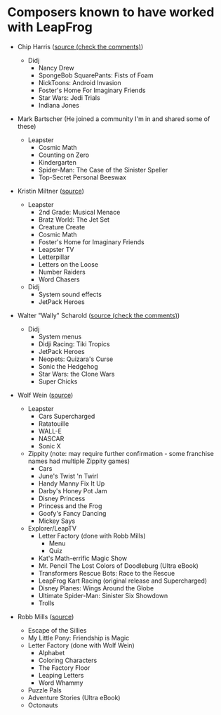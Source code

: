 # Composers known to have worked with LeapFrog

- Chip Harris ([source (check the comments)](https://www.youtube.com/watch?v=lQWl8whAH1Q))
    - Didj
      - Nancy Drew
      - SpongeBob SquarePants: Fists of Foam
      - NickToons: Android Invasion
      - Foster's Home For Imaginary Friends
      - Star Wars: Jedi Trials
      - Indiana Jones

- Mark Bartscher (He joined a community I'm in and shared some of these)
  - Leapster
    - Cosmic Math
    - Counting on Zero
    - Kindergarten
    - Spider-Man: The Case of the Sinister Speller
    - Top-Secret Personal Beeswax

- Kristin Miltner ([source](https://kristinmiltner.com/leapfrog-is-so-retro/))
  - Leapster
    - 2nd Grade: Musical Menace
    - Bratz World: The Jet Set
    - Creature Create
    - Cosmic Math
    - Foster's Home for Imaginary Friends
    - Leapster TV
    - Letterpillar
    - Letters on the Loose
    - Number Raiders
    - Word Chasers
  - Didj
      - System sound effects
      - JetPack Heroes

- Walter "Wally" Scharold ([source (check the comments)](https://www.youtube.com/watch?v=lQWl8whAH1Q))
  - Didj
      - System menus
      - Didji Racing: Tiki Tropics
      - JetPack Heroes
      - Neopets: Quizara's Curse
      - Sonic the Hedgehog
      - Star Wars: the Clone Wars
      - Super Chicks

- Wolf Wein ([source](https://wolftrackaudio.com/bio/))
  - Leapster
    - Cars Supercharged
    - Ratatouille
    - WALL-E
    - NASCAR
    - Sonic X
  - Zippity (note: may require further confirmation - some franchise names had multiple Zippity games)
    - Cars
    - June's Twist 'n Twirl
    - Handy Manny Fix It Up
    - Darby's Honey Pot Jam
    - Disney Princess
    - Princess and the Frog
    - Goofy's Fancy Dancing
    - Mickey Says
  - Explorer/LeapTV
    - Letter Factory (done with Robb Mills)
      - Menu
      - Quiz
    - Kat's Math-errific Magic Show
    - Mr. Pencil The Lost Colors of Doodleburg (Ultra eBook)
    - Transformers Rescue Bots: Race to the Rescue
    - LeapFrog Kart Racing (original release and Supercharged)
    - Disney Planes: Wings Around the Globe
    - Ultimate Spider-Man: Sinister Six Showdown
    - Trolls

- Robb Mills ([source](https://robb-mills-azci.squarespace.com/leapfrog))
  - Escape of the Sillies
  - My Little Pony: Friendship is Magic
  - Letter Factory (done with Wolf Wein)
    - Alphabet
    - Coloring Characters
    - The Factory Floor
    - Leaping Letters
    - Word Whammy
  - Puzzle Pals
  - Adventure Stories (Ultra eBook)
  - Octonauts
